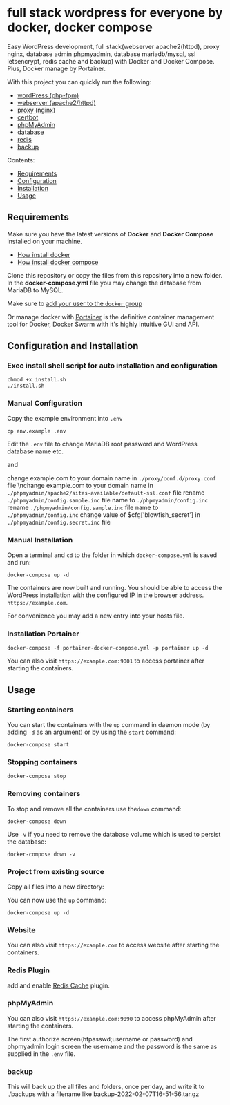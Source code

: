 # full stack wordpress for everyone by docker, docker compose

Easy WordPress development, full stack(webserver apache2(httpd), proxy nginx, database admin phpmyadmin, database mariadb/mysql, ssl letsencrypt, redis cache and backup) with Docker and Docker Compose.
Plus, Docker manage by Portainer.

With this project you can quickly run the following:

- [wordPress (php-fpm)](https://hub.docker.com/_/wordpress/)
- [webserver (apache2/httpd)](https://hub.docker.com/_/httpd)
- [proxy (nginx)](https://hub.docker.com/_/nginx)
- [certbot](https://hub.docker.com/r/certbot/certbot)
- [phpMyAdmin](https://hub.docker.com/r/phpmyadmin/phpmyadmin/)
- [database](https://hub.docker.com/_/mariadb)
- [redis](https://hub.docker.com/_/redis)
- [backup](https://hub.docker.com/r/futurice/docker-volume-backup)

Contents:

- [Requirements](#requirements)
- [Configuration](#configuration)
- [Installation](#installation)
- [Usage](#usage)

## Requirements

Make sure you have the latest versions of **Docker** and **Docker Compose** installed on your machine.

- [How install docker](https://docs.docker.com/engine/install/)
- [How install docker compose](https://docs.docker.com/compose/install/)

Clone this repository or copy the files from this repository into a new folder. In the **docker-compose.yml** file you may change the database from MariaDB to MySQL.

Make sure to [add your user to the `docker` group](https://docs.docker.com/install/linux/linux-postinstall/#manage-docker-as-a-non-root-user)

Or manage docker with [Portainer](https://www.portainer.io/solutions/docker) is the definitive container management tool for Docker, Docker Swarm with it's highly intuitive GUI and API.

## Configuration and Installation

### Exec install shell script for auto installation and configuration

```
chmod +x install.sh
./install.sh
```

### Manual Configuration

Copy the example environment into `.env`

```
cp env.example .env
```

Edit the `.env` file to change MariaDB root password and WordPress database name etc.

and

change example.com to your domain name in ```./proxy/conf.d/proxy.conf``` file
\nchange example.com to your domain name in ```./phpmyadmin/apache2/sites-available/default-ssl.conf``` file
rename ```./phpmyadmin/config.sample.inc``` file name to ```./phpmyadmin/config.inc```
rename ```./phpmyadmin/config.sample.inc``` file name to ```./phpmyadmin/config.inc```
change value of $cfg['blowfish_secret'] in ```./phpmyadmin/config.secret.inc``` file

### Manual Installation

Open a terminal and `cd` to the folder in which `docker-compose.yml` is saved and run:

```
docker-compose up -d
```

The containers are now built and running. You should be able to access the WordPress installation with the configured IP in the browser address. `https://example.com`.

For convenience you may add a new entry into your hosts file.

### Installation Portainer

```
docker-compose -f portainer-docker-compose.yml -p portainer up -d 
```
 
You can also visit `https://example.com:9001` to access portainer after starting the containers.

## Usage

### Starting containers

You can start the containers with the `up` command in daemon mode (by adding `-d` as an argument) or by using the `start` command:

```
docker-compose start
```

### Stopping containers

```
docker-compose stop
```

### Removing containers

To stop and remove all the containers use the`down` command:

```
docker-compose down
```

Use `-v` if you need to remove the database volume which is used to persist the database:

```
docker-compose down -v
```

### Project from existing source

Copy all files into a new directory:

You can now use the `up` command:

```
docker-compose up -d
```

### Website

You can also visit `https://example.com` to access website after starting the containers.

### Redis Plugin

add and enable [Redis Cache](https://wordpress.org/plugins/redis-cache/) plugin.

### phpMyAdmin

You can also visit `https://example.com:9090` to access phpMyAdmin after starting the containers.

The first authorize screen(htpasswd;username or password) and phpmyadmin login screen the username and the password is the same as supplied in the `.env` file.

### backup

This will back up the all files and folders, once per day, and write it to ./backups with a filename like backup-2022-02-07T16-51-56.tar.gz 
